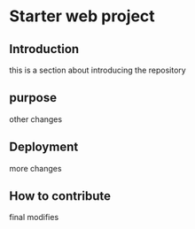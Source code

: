 # Starter web project

## Introduction
this is a section about introducing the repository
## purpose
other changes
## Deployment
more changes
## How to contribute
final modifies